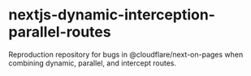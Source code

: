 # nextjs-dynamic-interception-parallel-routes

Reproduction repository for bugs in @cloudflare/next-on-pages when combining dynamic, parallel, and intercept routes.

